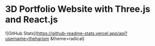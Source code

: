 # 3D Portfolio Website with Three.js and React.js
![GitHub Stats](https://github-readme-stats.vercel.app/api?username=theharism &theme=radical)
